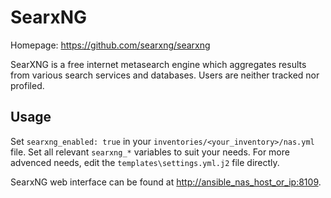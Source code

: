 # SearxNG

Homepage: <https://github.com/searxng/searxng>

SearXNG is a free internet metasearch engine which aggregates results from various search services and databases. Users are neither tracked nor profiled.

## Usage

Set `searxng_enabled: true` in your `inventories/<your_inventory>/nas.yml` file. Set all relevant `searxng_*` variables to suit your needs. For more advenced needs, edit the `templates\settings.yml.j2` file directly.

SearxNG web interface can be found at <http://ansible_nas_host_or_ip:8109>.
